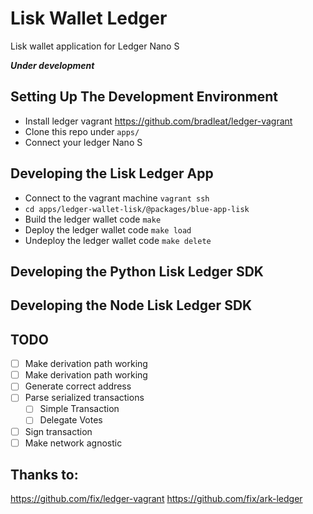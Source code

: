 # Lisk Wallet Ledger
Lisk wallet application for Ledger  Nano S

***Under development***

## Setting Up The Development Environment
- Install ledger vagrant https://github.com/bradleat/ledger-vagrant
- Clone this repo under `apps/`
- Connect your ledger Nano S

## Developing the Lisk Ledger App

- Connect to the vagrant machine `vagrant ssh`
- `cd apps/ledger-wallet-lisk/@packages/blue-app-lisk`
- Build the ledger wallet code `make`
- Deploy the ledger wallet code `make load`
- Undeploy the ledger wallet code `make delete`


## Developing the Python Lisk Ledger SDK

## Developing the Node Lisk Ledger SDK

## TODO
- [ ] Make derivation path working
- [ ] Make derivation path working
- [ ] Generate correct address
- [ ] Parse serialized transactions
  - [ ] Simple Transaction
  - [ ] Delegate Votes
- [ ] Sign transaction
- [ ] Make network agnostic

## Thanks to:
https://github.com/fix/ledger-vagrant
https://github.com/fix/ark-ledger